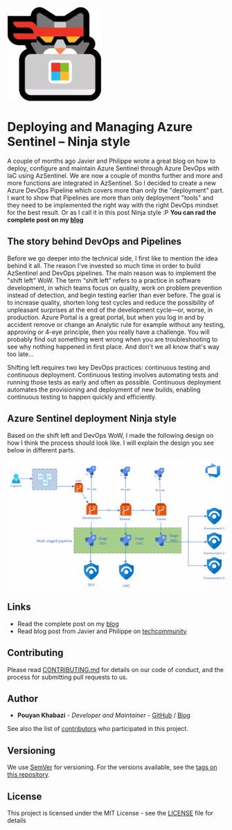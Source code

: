 ![cat04](images/cat04.png)

# Deploying and Managing Azure Sentinel – Ninja style
A couple of months ago Javier and Philippe wrote a great blog on how to deploy, configure and maintain Azure Sentinel through Azure DevOps with IaC using AzSentinel. We are now a couple of months further and more and more functions are integrated in AzSentinel.
So I decided to create a new Azure DevOps Pipeline which covers more than only the "deployment" part. I want to show that Pipelines are more than only deployment "tools" and they need to be implemented the right way with the right DevOps mindset for the best result. Or as I call it in this  post Ninja style :P **You can rad the complete post on my [blog](https://pkm-technology.com/?p=2373&preview=true&_thumbnail_id=2315)**

## The story behind DevOps and Pipelines
Before we go deeper into the technical side, I first like to mention the idea behind it all. The reason I've invested so much time in order to build AzSentinel and DevOps pipelines. The main reason was to implement the "shift left" WoW. The term “shift left” refers to a practice in software development, in which teams focus on quality, work on problem prevention instead of detection, and begin testing earlier than ever before. The goal is to increase quality, shorten long test cycles and reduce the possibility of unpleasant surprises at the end of the development cycle—or, worse, in production. Azure Portal is a great portal, but when you log in and by accident remove or change an Analytic rule for example without any testing, approving or 4-eye principle, then you really have a challenge. You will probably find out something went wrong when you are troubleshooting to see why nothing happened in first place. And don't we all know that's way too late...

Shifting left requires two key DevOps practices: continuous testing and continuous deployment. Continuous testing involves automating tests and running those tests as early and often as possible. Continuous deployment automates the provisioning and deployment of new builds, enabling continuous testing to happen quickly and efficiently.

## Azure Sentinel deployment Ninja style

Based on the shift left and DevOps WoW, I made the following design on how I think the process should look like. I will explain the design you see below in different parts.

![AzureSentinelNinjaStyle](images/AzureSentinelNinjaStyle.png)



## Links
- Read the complete post on my [blog](https://pkm-technology.com/?p=2373&preview=true&_thumbnail_id=2315)
- Read blog post from Javier and Philippe on [techcommunity](https://techcommunity.microsoft.com/t5/azure-sentinel/deploying-and-managing-azure-sentinel-as-code/ba-p/1131928)

## Contributing

Please read [CONTRIBUTING.md](CONTRIBUTING.md) for details on our code of conduct, and the process for submitting pull requests to us.

## Author

* **Pouyan Khabazi** - *Developer and Maintainer* - [GitHub](https://github.com/pkhabazi) / [Blog](https://pkm-technology.com)

See also the list of [contributors](https://github.com/pkhabazi/sentineldevops/contributors) who participated in this project.

## Versioning

We use [SemVer](http://semver.org/) for versioning. For the versions available, see the [tags on this repository](https://github.com/pkhabazi/sentineldevops/tags).

## License

This project is licensed under the MIT License - see the [LICENSE](LICENSE) file for details
